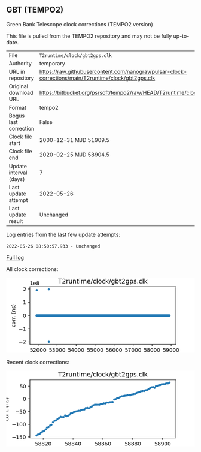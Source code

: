 
## GBT (TEMPO2)

Green Bank Telescope clock corrections (TEMPO2 version)

This file is pulled from the TEMPO2 repository and may not be fully up-to-date.

|     |     |
|:--- |:--- |
| File | `T2runtime/clock/gbt2gps.clk` |
| Authority | temporary |
| URL in repository | <https://raw.githubusercontent.com/nanograv/pulsar-clock-corrections/main/T2runtime/clock/gbt2gps.clk> |
| Original download URL | <https://bitbucket.org/psrsoft/tempo2/raw/HEAD/T2runtime/clock/gbt2gps.clk> |
| Format | tempo2 |
| Bogus last correction | False |
| Clock file start | 2000-12-31 MJD 51909.5 |
| Clock file end | 2020-02-25 MJD 58904.5 |
| Update interval (days) | 7 |
| Last update attempt | 2022-05-26 |
| Last update result | Unchanged |

Log entries from the last few update attempts:
```
2022-05-26 08:50:57.933 - Unchanged
```
[Full log](https://raw.githubusercontent.com/nanograv/pulsar-clock-corrections/main/log/T2runtime/clock/gbt2gps.clk.log)


All clock corrections:

![plot of all clock corrections](gbt2gps.clk.png "All corrections")

Recent clock corrections:

![plot of recent clock corrections](gbt2gps.clk.short.png "Recent corrections")

